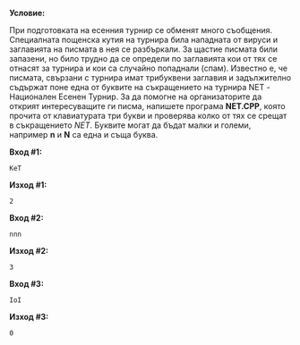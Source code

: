 **Условие:**

При подготовката на есенния турнир се обменят много съобщения. Специалната пощенска кутия на турнира била нападната от вируси и заглавията на писмата в нея се разбъркали. За щастие писмата били запазени, но било трудно да се определи по заглавията кои от тях се отнасят за турнира и кои са случайно попаднали (спам). Известно е, че писмата, свързани с турнира имат трибуквени заглавия и задължително съдържат поне една от буквите на съкращението на турнира NET - Национален Есенен Турнир. За да помогне на организаторите да открият интересуващите ги писма, напишете програма **NET.CPP**, която прочита от клавиатурата три букви и проверява колко от тях се срещат в съкращението *NET*. Буквите могат да бъдат малки и големи, например **n** и **N** са една и съща буква.

**Вход #1:**

	KeT

**Изход #1:**

	2

**Вход #2:**

	nnn

**Изход #2:**

	3

**Вход #3:**

	IoI

**Изход #3:**

	0